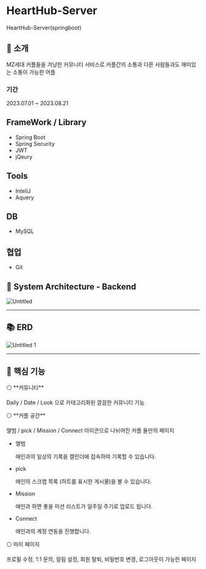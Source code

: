 # HeartHub-Server
HeartHub-Server(springboot)

## 📑 소개

MZ세대 커플들을 겨냥한 커뮤니티 서비스로 커플간의 소통과 다른 사람들과도 재미있는 소통이 가능한 어플

### 기간

2023.07.01 ~ 2023.08.21

## FrameWork / Library
- Spring Boot
- Spring Security
- JWT
- jQeury

## Tools
- InteliJ
- Aquery

## DB
- MySQL

## 협업
- Git

## 📐 System Architecture - Backend

![Untitled](https://github.com/UMC-HeartHub/HeartHub-Server/assets/121879651/0829c8ec-ee4e-4809-8d1d-937b5231a4bf)

---

## 📚 ERD

![Untitled 1](https://github.com/UMC-HeartHub/HeartHub-Server/assets/121879651/e18ac13b-69a4-46dc-8adb-fd7dc1dc0b70)

---

## 📜 핵심 기능

<aside>
⚪ **커뮤니티**

Daily / Date / Look 으로 카테고리화된 깔끔한 커뮤니티 기능

</aside>

<aside>
⚪ **커플 공간**

앨범 / pick / Mission / Connect 아이콘으로 나뉘어진 커플 둘만의 페이지

- 앨범
    
    애인과의 일상의 기록을 캘린더에 접속하여 기록할 수 있습니다.
    
- pick
    
    애인의 스크랩 목록 (하트를 표시한 게시물)을 볼 수 있습니다.
    
- Mission
    
    애인과 하면 좋을 미션 리스트가 일주일 주기로 업로드 됩니다.
    
- Connect
    
    애인과의 계정 연동을 진행합니다.
    
</aside>

<aside>
⚪ 마이 페이지

프로필 수정, 1:1 문의, 알림 설정, 회원 탈퇴, 비밀번호 변경, 로그아웃이 가능한 페이지

</aside>
